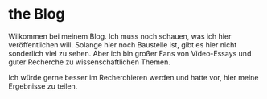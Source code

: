 # the Blog

Wilkommen bei meinem Blog. Ich muss noch schauen, was ich hier veröffentlichen will. Solange hier noch Baustelle ist, gibt es hier nicht sonderlich viel zu sehen. Aber ich bin großer Fans von Video-Essays und guter Recherche zu wissenschaftlichen Themen. 

Ich würde gerne besser im Recherchieren werden und hatte vor, hier meine Ergebnisse zu teilen. 
